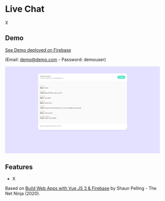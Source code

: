 # Live Chat

X

## Demo

[See Demo deployed on Firebase](https://vue-projects-54fbf.web.app/)

(Email: demo@demo.com - Password: demouser)

<p align="center">
        <img src="screenshot.png">
</p>

## Features

- X

Based on [Build Web Apps with Vue JS 3 & Firebase](https://www.udemy.com/course/build-web-apps-with-vuejs-firebase/) by Shaun Pelling - The Net Ninja (2020).
